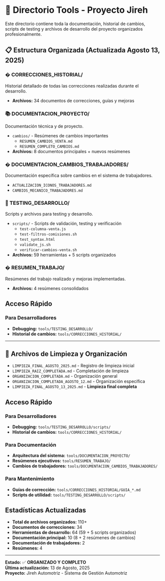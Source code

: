 # 📁 Directorio Tools - Proyecto Jireh

Este directorio contiene toda la documentación, historial de cambios, scripts de testing y archivos de desarrollo del proyecto organizados profesionalmente.

## 📋 Estructura Organizada (Actualizada Agosto 13, 2025)

### � CORRECCIONES_HISTORIAL/
Historial detallado de todas las correcciones realizadas durante el desarrollo.
- **Archivos:** 34 documentos de correcciones, guías y mejoras

### 📚 DOCUMENTACION_PROYECTO/
Documentación técnica y de proyecto.
- `cambios/` - Resúmenes de cambios importantes
  - `RESUMEN_CAMBIOS_VENTA.md`
  - `RESUMEN_COMPLETO_CAMBIOS.md`
- **Archivos:** 8 documentos principales + nuevos resúmenes

### � DOCUMENTACION_CAMBIOS_TRABAJADORES/
Documentación específica sobre cambios en el sistema de trabajadores.
- `ACTUALIZACION_ICONOS_TRABAJADORES.md`
- `CAMBIOS_MECANICO_TRABAJADORES.md`

### 🧪 TESTING_DESARROLLO/
Scripts y archivos para testing y desarrollo.
- `scripts/` - Scripts de validación, testing y verificación
  - `test-columna-venta.js`
  - `test-filtros-comisiones.sh`
  - `test_syntax.html`
  - `validate_js.sh`
  - `verificar-cambios-venta.sh`
- **Archivos:** 59 herramientas + 5 scripts organizados

### � RESUMEN_TRABAJO/
Resúmenes del trabajo realizado y mejoras implementadas.
- **Archivos:** 4 resúmenes consolidados

## Acceso Rápido

### Para Desarrolladores
- **Debugging:** `tools/TESTING_DESARROLLO/`
- **Historial de cambios:** `tools/CORRECCIONES_HISTORIAL/`

---

## 📝 Archivos de Limpieza y Organización

- `LIMPIEZA_FINAL_AGOSTO_2025.md` - Registro de limpieza inicial
- `LIMPIEZA_RAIZ_COMPLETADA.md` - Completación de limpieza
- `ORGANIZACION_COMPLETADA.md` - Organización general
- `ORGANIZACION_COMPLETADA_AGOSTO_12.md` - Organización específica
- `LIMPIEZA_FINAL_AGOSTO_13_2025.md` - **Limpieza final completa**

## Acceso Rápido

### Para Desarrolladores
- **Debugging:** `tools/TESTING_DESARROLLO/scripts/`
- **Historial de cambios:** `tools/CORRECCIONES_HISTORIAL/`

### Para Documentación
- **Arquitectura del sistema:** `tools/DOCUMENTACION_PROYECTO/`
- **Resúmenes ejecutivos:** `tools/RESUMEN_TRABAJO/`
- **Cambios de trabajadores:** `tools/DOCUMENTACION_CAMBIOS_TRABAJADORES/`

### Para Mantenimiento
- **Guías de corrección:** `tools/CORRECCIONES_HISTORIAL/GUIA_*.md`
- **Scripts de utilidad:** `tools/TESTING_DESARROLLO/scripts/`

## Estadísticas Actualizadas

- **Total de archivos organizados:** 110+
- **Documentos de correcciones:** 34
- **Herramientas de desarrollo:** 64 (59 + 5 scripts organizados)
- **Documentación principal:** 10 (8 + 2 resúmenes de cambios)
- **Documentación de trabajadores:** 2
- **Resúmenes:** 4

---

**Estado:** ✅ **ORGANIZADO Y COMPLETO**  
**Última actualización:** 13 de Agosto, 2025  
**Proyecto:** Jireh Automotriz - Sistema de Gestión Automotriz
